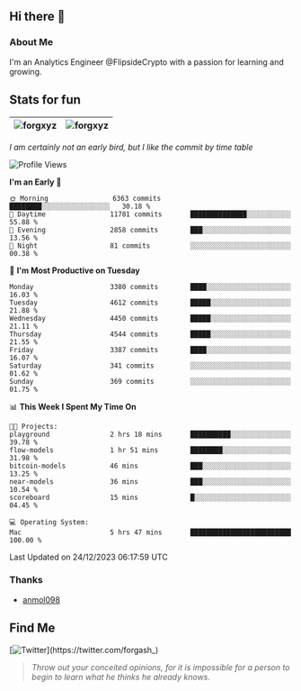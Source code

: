 ## Hi there 👋

### About Me

I'm an Analytics Engineer @FlipsideCrypto with a passion for learning and growing.
  
## Stats for fun

| <img align="center" src="https://github-readme-streak-stats.herokuapp.com/?user=forgxyz&theme=tokyonight" alt="forgxyz" /> | <img align="center" src="https://github-readme-stats.vercel.app/api?username=forgxyz&theme=tokyonight&show_icons=true" alt="forgxyz" /> |
| ------------- |------------- |

*I am certainly not an early bird, but I like the commit by time table*  

<!--START_SECTION:waka-->
![Profile Views](http://img.shields.io/badge/Profile%20Views-0-blue)

**I'm an Early 🐤** 

```text
🌞 Morning                6363 commits        ████████░░░░░░░░░░░░░░░░░   30.18 % 
🌆 Daytime                11781 commits       ██████████████░░░░░░░░░░░   55.88 % 
🌃 Evening                2858 commits        ███░░░░░░░░░░░░░░░░░░░░░░   13.56 % 
🌙 Night                  81 commits          ░░░░░░░░░░░░░░░░░░░░░░░░░   00.38 % 
```
📅 **I'm Most Productive on Tuesday** 

```text
Monday                   3380 commits        ████░░░░░░░░░░░░░░░░░░░░░   16.03 % 
Tuesday                  4612 commits        █████░░░░░░░░░░░░░░░░░░░░   21.88 % 
Wednesday                4450 commits        █████░░░░░░░░░░░░░░░░░░░░   21.11 % 
Thursday                 4544 commits        █████░░░░░░░░░░░░░░░░░░░░   21.55 % 
Friday                   3387 commits        ████░░░░░░░░░░░░░░░░░░░░░   16.07 % 
Saturday                 341 commits         ░░░░░░░░░░░░░░░░░░░░░░░░░   01.62 % 
Sunday                   369 commits         ░░░░░░░░░░░░░░░░░░░░░░░░░   01.75 % 
```


📊 **This Week I Spent My Time On** 

```text
🐱‍💻 Projects: 
playground               2 hrs 18 mins       ██████████░░░░░░░░░░░░░░░   39.78 % 
flow-models              1 hr 51 mins        ████████░░░░░░░░░░░░░░░░░   31.98 % 
bitcoin-models           46 mins             ███░░░░░░░░░░░░░░░░░░░░░░   13.25 % 
near-models              36 mins             ███░░░░░░░░░░░░░░░░░░░░░░   10.54 % 
scoreboard               15 mins             █░░░░░░░░░░░░░░░░░░░░░░░░   04.45 % 

💻 Operating System: 
Mac                      5 hrs 47 mins       █████████████████████████   100.00 % 
```


 Last Updated on 24/12/2023 06:17:59 UTC
<!--END_SECTION:waka-->

### Thanks
 - [anmol098](https://github.com/anmol098/waka-readme-stats/)
  
## Find Me
[![Twitter](https://img.shields.io/twitter/url/https/twitter.com/forgash_.svg?style=social&label=Follow%20%40forgash_)](https://twitter.com/forgash_)


> *Throw out your conceited opinions, for it is impossible for a person to begin to learn what he thinks he already knows.* 
